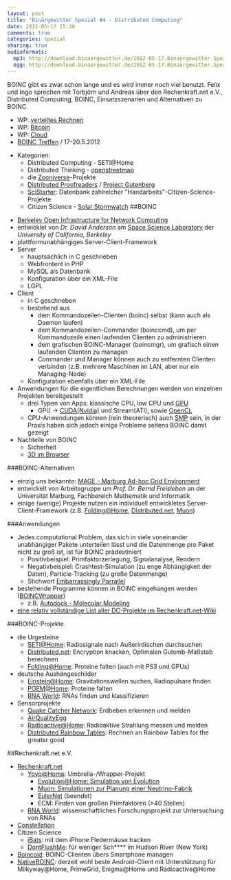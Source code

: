 ```yaml
---
layout: post
title: "Binärgewitter Spezial #4 - Distributed Computing"
date: 2012-05-17 15:30
comments: true
categories: spezial
sharing: true
audioformats:
  mp3: http://download.binaergewitter.de/2012-05-17.Binaergewitter.Spezial.4.mp3
  ogg: http://download.binaergewitter.de/2012-05-17.Binaergewitter.Spezial.4.ogg
---
```

BOINC gibt es zwar schon lange und es wird immer noch viel benutzt. Felix und Ingo sprechen mit Torbjörn und Andreas über den Rechenkraft.net e.V., Distributed Computing, BOINC, Einsatzszenarien und
Alternativen zu BOINC.

- WP: [verteiltes Rechnen](https://de.wikipedia.org/wiki/Verteiltes_Rechnen)
- WP: [Bitcoin](https://de.wikipedia.org/wiki/Bitcoin)
- WP: [Cloud](https://de.wikipedia.org/wiki/Cloud_Computing)
- [BOINC Treffen](http://www.boinctreffen.de) / 17-20.5.2012
* Kategorien:
    - Distributed Computing - SETI@Home
    - Distributed Thinking - [openstreetmap](http://www.openstreetmap.org/)
     * die [Zooniverse](http://www.zooniverse.org/)-Projekte
     *  [Distributed Proofreaders](http://www.pgdp.net/c/) / [Project Gutenberg](http://www.gutenberg.org/)
     *  [SciStarter](http://www.scistarter.com/): Datenbank zahlreicher "Handarbeits"-Citizen-Science-Projekte
    - Citizen Science - [Solar Stormwatch](http://www.solarstormwatch.com/)
##BOINC
- [Berkeley Open Infrastructure for Network Computing](http://boinc.berkeley.edu/)
- entwicklet von *Dr. David Anderson* am [Space Science Laboratory](http://ssl.berkeley.edu/) der *University of California, Berkeley*
- plattformunabhängiges Server-Client-Framework
- Server
  - hauptsächlich in C geschrieben
  - Webfrontent in PHP
  - MySQL als Datenbank
  - Konfiguration über ein XML-File
  - LGPL
- Client
  - in C geschrieben
  - bestehend aus
     - dem Kommandozeilen-Clienten (boinc) selbst (kann auch als Daemon laufen)
     - dem Kommandozeilen-Commander (boinccmd), um per Kommandozeile einen laufenden Clienten zu administrieren
     - dem grafischen BOINC-Manager (boincmgr), um grafisch einen laufenden Clienten zu managen
     - Commander und Manager können auch zu entfernten Clienten verbinden (z.B. mehrere Maschinen im LAN, aber nur ein Managing-Node)
  - Konfiguration ebenfalls über ein XML-File
- Anwendungen für die eigentlichen Berechnungen werden von einzelnen Projekten bereitgestellt
  - drei Typen von Apps: klassische CPU, low CPU und [GPU](https://boinc.berkeley.edu/wiki/GPU_computing)
      * GPU -> [CUDA(Nvidia)](https://en.wikipedia.org/wiki/CUDA) und Stream(ATI), sowie [OpenCL](https://en.wikipedia.org/wiki/OpenCL)
  - CPU-Anwendungen können (rein theorerisch) auch [SMP](http://en.wikipedia.org/wiki/Symmetric_multiprocessing) sein, in der Praxis haben sich jedoch einige Probleme seitens BOINC damit gezeigt
- Nachteile von BOINC
    * Sicherheit
    * [3D im Browser](http://de.wikipedia.org/wiki/WebGL)

###BOINC-Alternativen
- einzig uns bekannte: [MAGE - Marburg Ad-hoc Grid Environment](http://www.uni-marburg.de/fb12/verteilte_systeme/forschung/grid_tools)
- entwickelt von Arbeitsgruppe um *Prof. Dr. Bernd Freisleben* an der Universität Marburg, Fachbereich Mathematik und Informatik
- einige (wenige) Projekte nutzen ein individuell entwickletes Server-Client-Framework
  (z.B. [Folding@Home](http://folding.stanford.edu/), [Distributed.net](http://www.distributed.net/Main_Page),
  [Muon](http://www.stephenbrooks.org/muon1/))

###Anwendungen
- Jedes computational Problem, das sich in viele voneinander unabhängiger Pakete unterteilen lässt und die
  Datenmenge pro Paket nicht zu groß ist, ist für BOINC prädestiniert
  - Positivbeispiel: Primfaktorzerlegung, Signalanalyse, Rendern
  - Negativbeispiel: Crashtest-Simulation (zu enge Abhängigkeit der Daten), Particle-Tracking (zu große Datenmenge)
  - Stichwort [Embarrassingly Parrallel](http://en.wikipedia.org/wiki/Embarrassingly_parallel)
- bestehende Programme können in BOINC eingehangen werden ([BOINCWrapper](http://boinc.berkeley.edu/trac/wiki/WrapperApp))
  - z.B. [Autodock - Molecular Modeling](http://en.wikipedia.org/wiki/AutoDock)
- [eine relativ vollständige List aller DC-Projekte im Rechenkraft.net-Wiki](https://www.rechenkraft.net/wiki/index.php?title=Projekt%C3%BCbersicht)

###BOINC-Projekte
- die Urgesteine
  - [SETI@Home](http://setiathome.berkeley.edu/): Radiosignale nach Außerirdischen durchsuchen
  - [Distributed.net](http://www.distributed.net/Main_Page): Encryption knacken, Optimalen
    Gulomb-Maßstab berechnen
  - [Folding@Home](http://folding.stanford.edu): Proteine falten (auch mit PS3 und GPUs)
- deutsche Aushängeschilder
  - [Einstein@Home](http://einstein.phys.uwm.edu/): Gravitationswellen suchen, Radiopulsare finden
  - [POEM@Home](http://boinc.fzk.de/poem/): Proteine falten
  - [RNA World](http://www.rnaworld.de/rnaworld/): RNAs finden und klassifizieren
- Sensorprojekte
  - [Quake Catcher Network](http://qcn.stanford.edu/): Erdbeben erkennen und melden
  - [AirQualityEgg](http://www.kickstarter.com/projects/edborden/air-quality-egg)
  - [Radioactive@Home](http://radioactiveathome.org/boinc/): Radioaktive Strahlung messen und melden
  - [Distributed Rainbow Tables](http://www.freerainbowtables.com/): Rechnen an Rainbow Tables for the greater good

##Rechenkraft.net e.V.
- [Rechenkraft.net](http://rechenkraft.net)
   - [Yoyo@Home](http://www.rechenkraft.net/yoyo/): Umbrella-/Wrapper-Projekt
     - [Evolution@Home: Simulation von Evolution](http://www.evolutionary-research.net/)
     - [Muon: Simulationen zur Planung einer Neutrino-Fabrik](http://www.stephenbrooks.org/muon1/)
     - [EulerNet](http://euler.free.fr/details.htm) (beendet)
     - ECM: Finden von großen Primfaktoren (>40 Stellen)
   - [RNA World](http://www.rnaworld.de/rnaworld): wissenschaftliches Forschungsprojekt zur Untersuchung von RNAs
 - [Constellation](http://aerospaceresearch.net/constellation/)
 - Citizen Science
   - [iBats](http://www.ibats.org.uk): mit dem iPhone Fledermäuse tracken
   - [DontFlushMe](http://www.dontflush.me): für weniger Sch\*\*\*\* im Hudson River (New York)
 - [Boincoid](http://boincoid.sourceforge.net/): BOINC-Clienten übers Smartphone managen
 - [NativeBOINC](http://krzyszp.info/index.php?option=com_content&view=article&id=29:nativeboinc-for-android&catid=7:linux&Itemid=6): derzeit wohl beste Android-Client mit Unterstützung für Milkyway@Home, PrimeGrid, Enigma@Home und Radioactive@Home

